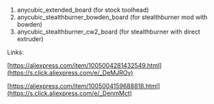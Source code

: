 1. anycubic_extended_board (for stock toolhead)
2. anycubic_stealthburner_bowden_board (for stealthburner mod with bowden)
2. anycubic_stealthburner_cw2_board (for stealthburner with direct extruder)

Links:

[https://aliexpress.com/item/1005004281432549.html](https://s.click.aliexpress.com/e/_DeMJROv)

[https://aliexpress.com/item/1005004159688818.html](https://s.click.aliexpress.com/e/_DenmMct)

